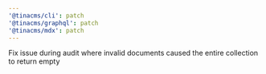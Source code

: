 ```yaml
---
'@tinacms/cli': patch
'@tinacms/graphql': patch
'@tinacms/mdx': patch
---
```


Fix issue during audit where invalid documents caused the entire collection to return empty
